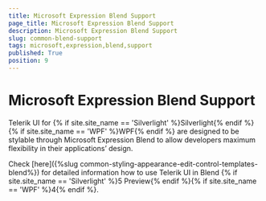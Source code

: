 ```yaml
---
title: Microsoft Expression Blend Support
page_title: Microsoft Expression Blend Support
description: Microsoft Expression Blend Support
slug: common-blend-support
tags: microsoft,expression,blend,support
published: True
position: 9
---
```


# Microsoft Expression Blend Support

Telerik UI for {% if site.site_name == 'Silverlight' %}Silverlight{% endif %}{% if site.site_name == 'WPF' %}WPF{% endif %} are designed to be stylable through Microsoft Expression Blend to allow developers maximum flexibility in their applications’ design.

Check [here]({%slug common-styling-appearance-edit-control-templates-blend%}) for detailed information how to use Telerik UI in Blend {% if site.site_name == 'Silverlight' %}5 Preview{% endif %}{% if site.site_name == 'WPF' %}4{% endif %}.

